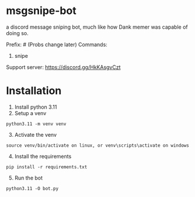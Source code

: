# msgsnipe-bot
a discord message sniping bot, much like how Dank memer was capable of doing so.

Prefix: # (Probs change later)
Commands:
1. snipe

Support server: https://discord.gg/HkKAsgvCzt

# Installation
1. Install python 3.11
2. Setup a venv
```
python3.11 -m venv venv
```
3. Activate the venv
```
source venv/bin/activate on linux, or venv\scripts\activate on windows
```
4. Install the requirements
```
pip install -r requirements.txt
```
5. Run the bot
```
python3.11 -O bot.py
```